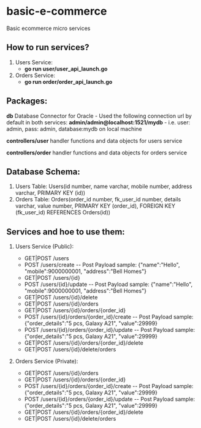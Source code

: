 # basic-e-commerce
Basic ecommerce micro services

## How to run services?
1. Users Service:
   - **go run user/user_api_launch.go**
2. Orders Service:
   - **go run order/order_api_launch.go**

## Packages:
**db** Database Connector for Oracle
	- Used the following connection url by default in both services: **admin/admin@localhost:1521/mydb**
	- i.e. user: admin, pass: admin, database:mydb on local machine

**controllers/user** handler functions and data objects for users service

**controllers/order** handler functions and data objects for orders service

## Database Schema:
1. Users Table: Users(id number, name varchar, mobile number, address varchar, PRIMARY KEY (id))
2. Orders Table: Orders(order_id number, fk_user_id number, details varchar, value number, PRIMARY KEY (order_id), FOREIGN KEY (fk_user_id) REFERENCES Orders(id))


## Services and hoe to use them:
1. Users Service (Public):
	- GET|POST /users
	- POST /users/create
		-- Post Payload sample: {"name":"Hello", "mobile":9000000001, "address":"Bell Homes"}
	- GET|POST /users/{id}
	- POST /users/{id}/update
		-- Post Payload sample: {"name":"Hello", "mobile":9000000001, "address":"Bell Homes"}
	- GET|POST /users/{id}/delete
	- GET|POST /users/{id}/orders
	- GET|POST /users/{id}/orders/{order_id}
	- POST /users/{id}/orders/{order_id}/create
		-- Post Payload sample: {"order_details":"5 pcs, Galaxy A21", "value":29999}
	- POST /users/{id}/orders/{order_id}/update
		-- Post Payload sample: {"order_details":"5 pcs, Galaxy A21", "value":29999}
	- GET|POST /users/{id}/orders/{order_id}/delete
	- GET|POST /users/{id}/delete/orders

2. Orders Service (Private):
	- GET|POST /users/{id}/orders
	- GET|POST /users/{id}/orders/{order_id}
	- POST /users/{id}/orders/{order_id}/create
		-- Post Payload sample: {"order_details":"5 pcs, Galaxy A21", "value":29999}
	- POST /users/{id}/orders/{order_id}/update
		-- Post Payload sample: {"order_details":"5 pcs, Galaxy A21", "value":29999}
	- GET|POST /users/{id}/orders/{order_id}/delete
	- GET|POST /users/{id}/delete/orders